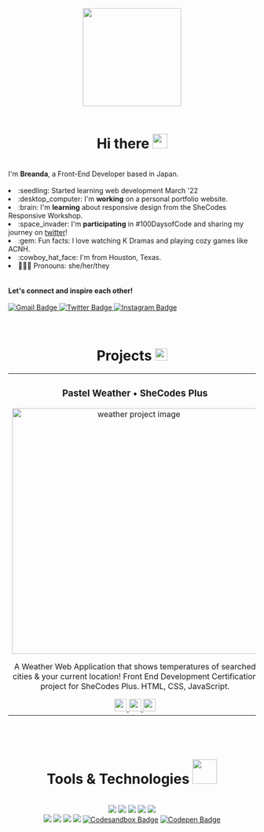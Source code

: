 <div id="header" align="center">
  <img src="https://user-images.githubusercontent.com/104718008/183393259-75a80a56-01f0-4661-b96e-37a0e4187d62.png" width="200" />
</div>
<br />
<div id="greeting" align="center">
  <h1>
    Hi there 
    <img src="https://media.giphy.com/media/hvRJCLFzcasrR4ia7z/giphy.gif" width="30"/>
  </h1>
</div>
<br />
<div id="about">
    I'm <strong>Breanda</strong>, a Front-End Developer based in Japan.
</div>
<br />
<div>
   <li> :seedling: Started learning web development March '22 </li>
   <li> :desktop_computer: I'm <strong>working</strong> on a personal portfolio website. </li>
   <li> :brain: I'm <strong>learning</strong> about responsive design from the SheCodes Responsive Workshop. </li>
   <li> :space_invader: I'm <strong>participating</strong> in #100DaysofCode and sharing my journey on
	   <a href="https://twitter.com/willowbriii">
		   twitter</a>!</li>
   <li> :gem: Fun facts: I love watching K Dramas and playing cozy games like ACNH.</li>
   <li> :cowboy_hat_face: I'm from Houston, Texas.</li>
   <li> 👩🏽‍🦱  Pronouns: she/her/they</li>
<br />
<br />
<strong>Let's connect and inspire each other!</strong>
</div>
<br />
<div id="badges">
  <a href="mailto:breanda.dev@gmail.com">
    <img src="https://img.shields.io/badge/Gmail-aba5fe?style=for-the-badge&logo=gmail&logoColor=white" alt="Gmail Badge" />
  </a>
  <a href="https://twitter.com/willowbriii">
    <img src="https://img.shields.io/badge/Twitter-aba5fe?style=for-the-badge&logo=twitter&logoColor=white" alt="Twitter Badge" />
  </a> 
  <a href="https://instagram.com/willowbrii">
    <img src="https://img.shields.io/badge/Instagram-aba5fe?style=for-the-badge&logo=instagram&logoColor=white" alt="Instagram Badge" />
  </a> 
</div>
<br />
<br />
<div id="projects" align="center">
   <h1>
     Projects
     <img src="https://media.giphy.com/media/yPyF7MwUtM1I4/giphy.gif" width="25"/>
   </h1>
   <table>
    <td width="100%">
      <h3 align="center">
        Pastel Weather • SheCodes Plus
      </h3>
      <div align="center">
        <a href="https://github.com/breandabarnett/Weather-App-Project" target="_blank">
          <img src="Profile-readme-images/pastel-weather.png" alt="weather project image" width="500" />
        </a>
      </div>
      <div align="center">
        <p>
          A Weather Web Application that shows temperatures of searched cities & your current location! Front End Development Certification project for SheCodes Plus. HTML, CSS, JavaScript.
        </p>
        <span>
	  <a href="https://github.com/breandabarnett/Weather-App-Project" target="_blank">
	    <img src="https://img.shields.io/badge/-repo-ABA5FE?style=flat-square&logo=github&logoColor=white" alt="repository button" height="25" />
	  </a>
	  <a href="https://pastel-weather.netlify.app/" target="_blank">
	    <img src="https://img.shields.io/badge/-website-ABA5FE?style=flat-square" alt="website button" height="25"/>
	  </a>
	  <a href="https://www.shecodes.io/graduates/39418-breanda-barnett" target="_blank">
	    <img src="https://img.shields.io/badge/-certificate-4D5156?style=flat-square" alt="certificate button" height="25"/>
	  </a>
        </span>
      </div>
    </td>
   </table>
</div>
<br />
<br />
<div id="tools" align="center">
  <h1>
    Tools & Technologies
    <img src="https://media.giphy.com/media/cpAGF6uxLw93uuQNNJ/giphy.gif" width="50"/>
  </h1>
<br />
<div>
  <img src="https://img.shields.io/badge/HTML5-ed7d5e?style=for-the-badge&logo=html5&logoColor=white" />
  <img src="https://img.shields.io/badge/CSS3-4ea0db?style=for-the-badge&logo=css3&logoColor=white" />
  <img src="https://img.shields.io/badge/Bootstrap-79629e?style=for-the-badge&logo=bootstrap&logoColor=white" />
  <img src="https://img.shields.io/badge/JavaScript-434441?style=for-the-badge&logo=javascript&logoColor=F7DF1E" />
  <img src="https://img.shields.io/badge/Python-fcde71?style=for-the-badge&logo=python&logoColor=blue" />
</div>
<div>
  <img src="https://img.shields.io/badge/Datacamp-103254?style=for-the-badge&logo=datacamp&logoColor=65FF8F" />
  <img src="https://img.shields.io/badge/Netlify-0ed3c3?style=for-the-badge&logo=netlify&logoColor=white" />
  <img src="https://img.shields.io/badge/GIT-ed6c55?style=for-the-badge&logo=git&logoColor=white" />
  <img src="https://img.shields.io/badge/VSCode-2694e2?style=for-the-badge&logo=visual%20studio%20code&logoColor=white" />
  <a href="https://codesandbox.io/u/breanda.barnett">
    <img src="https://img.shields.io/badge/Codesandbox-727272?style=for-the-badge&logo=CodeSandbox&logoColor=white" alt="Codesandbox Badge" /></a>
  <a href="https://codepen.io/willowbrii">
    <img src="https://img.shields.io/badge/Codepen-b97be5?style=for-the-badge&logo=codepen&logoColor=white"
 alt="Codepen Badge" />
</div>
<br />
<br />
</div>
